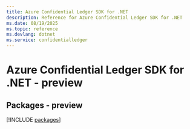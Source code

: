 ```yaml
---
title: Azure Confidential Ledger SDK for .NET
description: Reference for Azure Confidential Ledger SDK for .NET
ms.date: 08/19/2025
ms.topic: reference
ms.devlang: dotnet
ms.service: confidentialledger
---
```

# Azure Confidential Ledger SDK for .NET - preview
## Packages - preview
[!INCLUDE [packages](confidential-ledger-index.md)]